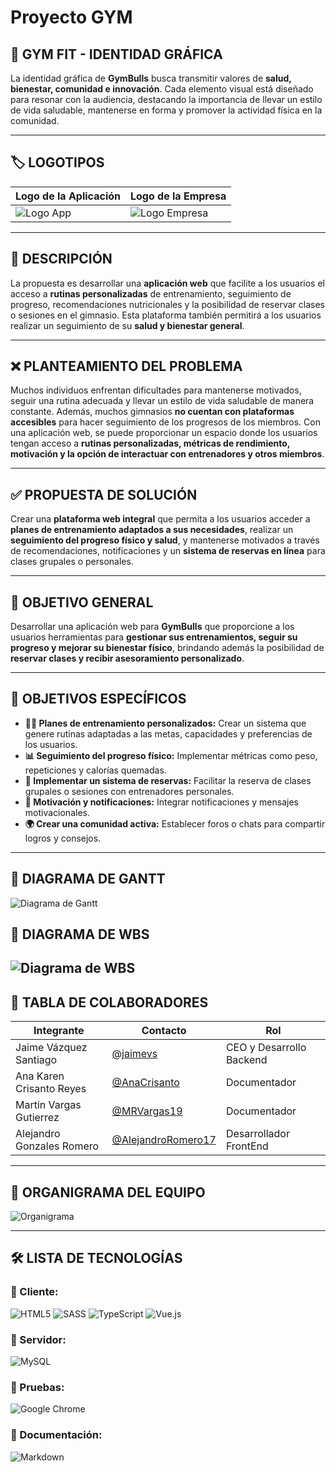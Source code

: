 # Proyecto GYM 

## 🎨 GYM FIT - IDENTIDAD GRÁFICA
La identidad gráfica de **GymBulls** busca transmitir valores de **salud, bienestar, comunidad e innovación**. Cada elemento visual está diseñado para resonar con la audiencia, destacando la importancia de llevar un estilo de vida saludable, mantenerse en forma y promover la actividad física en la comunidad.

---

## 🏷️ LOGOTIPOS

| Logo de la Aplicación                                    | Logo de la Empresa                                              |
| -------------------------------------------------------- | --------------------------------------------------------------- |
| ![Logo App](Prototypes/Web/Assets/Imagenes/gymbulls.png) | ![Logo Empresa](Prototypes/Web/Assets/Imagenes/Empresarial.png) |

---

## 📝 DESCRIPCIÓN
La propuesta es desarrollar una **aplicación web** que facilite a los usuarios el acceso a **rutinas personalizadas** de entrenamiento, seguimiento de progreso, recomendaciones nutricionales y la posibilidad de reservar clases o sesiones en el gimnasio. Esta plataforma también permitirá a los usuarios realizar un seguimiento de su **salud y bienestar general**.

---

## ❌ PLANTEAMIENTO DEL PROBLEMA
Muchos individuos enfrentan dificultades para mantenerse motivados, seguir una rutina adecuada y llevar un estilo de vida saludable de manera constante. Además, muchos gimnasios **no cuentan con plataformas accesibles** para hacer seguimiento de los progresos de los miembros.
Con una aplicación web, se puede proporcionar un espacio donde los usuarios tengan acceso a **rutinas personalizadas, métricas de rendimiento, motivación y la opción de interactuar con entrenadores y otros miembros**.

---

## ✅ PROPUESTA DE SOLUCIÓN
Crear una **plataforma web integral** que permita a los usuarios acceder a **planes de entrenamiento adaptados a sus necesidades**, realizar un **seguimiento del progreso físico y salud**, y mantenerse motivados a través de recomendaciones, notificaciones y un **sistema de reservas en línea** para clases grupales o personales.

---

## 🎯 OBJETIVO GENERAL
Desarrollar una aplicación web para **GymBulls** que proporcione a los usuarios herramientas para **gestionar sus entrenamientos, seguir su progreso y mejorar su bienestar físico**, brindando además la posibilidad de **reservar clases y recibir asesoramiento personalizado**.

---

## 📌 OBJETIVOS ESPECÍFICOS

- **🏋️‍♂️ Planes de entrenamiento personalizados:** Crear un sistema que genere rutinas adaptadas a las metas, capacidades y preferencias de los usuarios.
- **📊 Seguimiento del progreso físico:** Implementar métricas como peso, repeticiones y calorías quemadas.
- **📅 Implementar un sistema de reservas:** Facilitar la reserva de clases grupales o sesiones con entrenadores personales.
- **🔔 Motivación y notificaciones:** Integrar notificaciones y mensajes motivacionales.
- **🌍 Crear una comunidad activa:** Establecer foros o chats para compartir logros y consejos.

---

## 📅 DIAGRAMA DE GANTT
![Diagrama de Gantt](Prototypes/Web/Assets/Imagenes/DiagramaGantt.png)
## 📅 DIAGRAMA DE WBS
![Diagrama de WBS](Prototypes/Web/Assets/Imagenes/WBS.png)
---

## 👥 TABLA DE COLABORADORES

| Integrante                | Contacto                                                   | Rol                      |
| ------------------------- | ---------------------------------------------------------- | ------------------------ |
| Jaime Vázquez Santiago    | [@jaimevs](https://github.com/jaimevs)                     | CEO y Desarrollo Backend |
| Ana Karen Crisanto Reyes | [@AnaCrisanto](https://github.com/AnaCrisanto)             | Documentador             |
| Martin Vargas Gutierrez   | [@MRVargas19](https://github.com/MRVargas19)               | Documentador             |
| Alejandro Gonzales Romero | [@AlejandroRomero17](https://github.com/AlejandroRomero17) | Desarrollador FrontEnd   |

---

## 📌 ORGANIGRAMA DEL EQUIPO
![Organigrama](Prototypes/Web/Assets/Imagenes/ORGANIGRAMA.png)

---

## 🛠️ LISTA DE TECNOLOGÍAS

### 🔹 Cliente:
![HTML5](https://img.shields.io/badge/HTML5-E34F26?style=for-the-badge&logo=html5&logoColor=white)
![SASS](https://img.shields.io/badge/SASS-CC6699?style=for-the-badge&logo=sass&logoColor=white)
![TypeScript](https://img.shields.io/badge/TypeScript-3178C6?style=for-the-badge&logo=typescript&logoColor=white)
![Vue.js](https://img.shields.io/badge/Vue.js-4FC08D?style=for-the-badge&logo=vue.js&logoColor=white)

### 🔹 Servidor:
![MySQL](https://img.shields.io/badge/MySQL-4479A1?style=for-the-badge&logo=mysql&logoColor=white)


### 🔹 Pruebas:
![Google Chrome](https://img.shields.io/badge/Google_Chrome-4285F4?style=for-the-badge&logo=google-chrome&logoColor=white)

### 🔹 Documentación:
![Markdown](https://img.shields.io/badge/Made%20with-Markdown-1f425f.svg)
